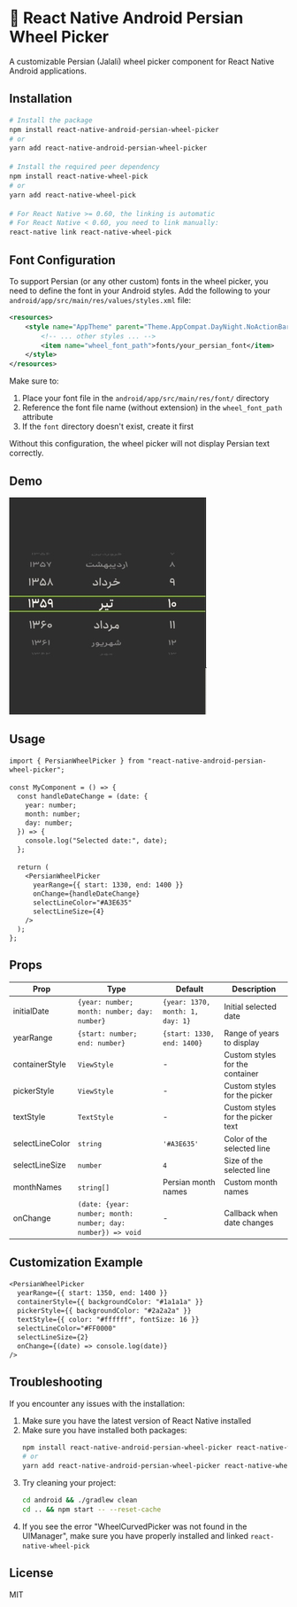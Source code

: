 # 📆 React Native Android Persian Wheel Picker

A customizable Persian (Jalali) wheel picker component for React Native Android applications.

## Installation

```bash
# Install the package
npm install react-native-android-persian-wheel-picker
# or
yarn add react-native-android-persian-wheel-picker

# Install the required peer dependency
npm install react-native-wheel-pick
# or
yarn add react-native-wheel-pick

# For React Native >= 0.60, the linking is automatic
# For React Native < 0.60, you need to link manually:
react-native link react-native-wheel-pick
```

## Font Configuration

To support Persian (or any other custom) fonts in the wheel picker, you need to define the font in your Android styles. Add the following to your `android/app/src/main/res/values/styles.xml` file:

```xml
<resources>
    <style name="AppTheme" parent="Theme.AppCompat.DayNight.NoActionBar">
        <!-- ... other styles ... -->
        <item name="wheel_font_path">fonts/your_persian_font</item>
    </style>
</resources>
```

Make sure to:

1. Place your font file in the `android/app/src/main/res/font/` directory
2. Reference the font file name (without extension) in the `wheel_font_path` attribute
3. If the `font` directory doesn't exist, create it first

Without this configuration, the wheel picker will not display Persian text correctly.

## Demo

![Persian Wheel Picker Demo](./src/assets/calendar.jpg)

## Usage

```tsx
import { PersianWheelPicker } from "react-native-android-persian-wheel-picker";

const MyComponent = () => {
  const handleDateChange = (date: {
    year: number;
    month: number;
    day: number;
  }) => {
    console.log("Selected date:", date);
  };

  return (
    <PersianWheelPicker
      yearRange={{ start: 1330, end: 1400 }}
      onChange={handleDateChange}
      selectLineColor="#A3E635"
      selectLineSize={4}
    />
  );
};
```

## Props

| Prop            | Type                                                         | Default                          | Description                       |
| --------------- | ------------------------------------------------------------ | -------------------------------- | --------------------------------- |
| initialDate     | `{year: number; month: number; day: number}`                 | `{year: 1370, month: 1, day: 1}` | Initial selected date             |
| yearRange       | `{start: number; end: number}`                               | `{start: 1330, end: 1400}`       | Range of years to display         |
| containerStyle  | `ViewStyle`                                                  | -                                | Custom styles for the container   |
| pickerStyle     | `ViewStyle`                                                  | -                                | Custom styles for the picker      |
| textStyle       | `TextStyle`                                                  | -                                | Custom styles for the picker text |
| selectLineColor | `string`                                                     | `'#A3E635'`                      | Color of the selected line        |
| selectLineSize  | `number`                                                     | `4`                              | Size of the selected line         |
| monthNames      | `string[]`                                                   | Persian month names              | Custom month names                |
| onChange        | `(date: {year: number; month: number; day: number}) => void` | -                                | Callback when date changes        |

## Customization Example

```tsx
<PersianWheelPicker
  yearRange={{ start: 1350, end: 1400 }}
  containerStyle={{ backgroundColor: "#1a1a1a" }}
  pickerStyle={{ backgroundColor: "#2a2a2a" }}
  textStyle={{ color: "#ffffff", fontSize: 16 }}
  selectLineColor="#FF0000"
  selectLineSize={2}
  onChange={(date) => console.log(date)}
/>
```

## Troubleshooting

If you encounter any issues with the installation:

1. Make sure you have the latest version of React Native installed
2. Make sure you have installed both packages:
   ```bash
   npm install react-native-android-persian-wheel-picker react-native-wheel-pick
   # or
   yarn add react-native-android-persian-wheel-picker react-native-wheel-pick
   ```
3. Try cleaning your project:
   ```bash
   cd android && ./gradlew clean
   cd .. && npm start -- --reset-cache
   ```
4. If you see the error "WheelCurvedPicker was not found in the UIManager", make sure you have properly installed and linked `react-native-wheel-pick`

## License

MIT
